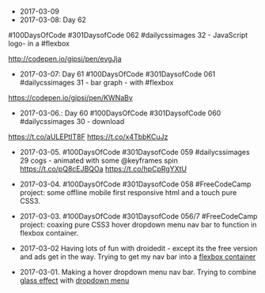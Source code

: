 * 2017-03-09
* 2017-03-08: Day 62

#100DaysOfCode #301DaysofCode 062
#dailycssimages 32 -  JavaScript logo- in a  #flexbox

http://codepen.io/gipsi/pen/evgJja

* 2017-03-07: Day 61
#100DaysOfCode #301DaysofCode 061
#dailycssimages 31 -  bar graph - with #flexbox

https://codepen.io/gipsi/pen/KWNaBy

* 2017-03-06.: Day 60
#100DaysOfCode #301DaysofCode 060
#dailycssimages 30 -  download 

https://t.co/aULEPtIT8F https://t.co/x4TbbKCuJz


* 2017-03-05.   #100DaysOfCode #301DaysofCode 059 
#dailycssimages 29 cogs - animated with some @keyframes spin https://t.co/pQ8cEJBQOa https://t.co/hpCpRgYXtU

* 2017-03-04. #100DaysOfCode #301DaysofCode 058 #FreeCodeCamp project: some offline mobile first  responsive html and a touch pure CSS3.

* 2017-03-03. #100DaysOfCode #301DaysofCode 056/7 #FreeCodeCamp project: coaxing  pure CSS3 hover dropdown menu nav bar to function in flexbox container.

* 2017-03-02 Having lots of fun with droidedit - except its the free version and ads get in the way. Trying to get my nav bar into a [flexbox container](https://medium.freecodecamp.com/understanding-flexbox-everything-you-need-to-know-b4013d4dc9af#.nhp69jpbk)
* 2017-03-01. Making a hover dropdown menu nav bar.  Trying to combine [glass effect](http://creative-punch.net/2014/02/make-transparent-glass-menu-bar-css3/) with [dropdown menu](https://webdesignerhut.com/css-dropdown-menu/)
